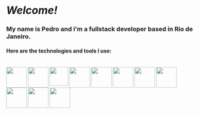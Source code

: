 # <i align="left">Welcome!</i>
### <p align="left">My name is Pedro and i'm a fullstack developer based in Rio de Janeiro.</p>

#### <p align="left">Here are the technologies and tools I use:</p>
<br />
<img align=left width="55px" src="https://cdn.jsdelivr.net/gh/devicons/devicon/icons/html5/html5-plain-wordmark.svg" />
<img align=left width="55px" src="https://cdn.jsdelivr.net/gh/devicons/devicon/icons/css3/css3-plain-wordmark.svg" />
<img align=left width="50px" src="https://cdn.jsdelivr.net/gh/devicons/devicon/icons/javascript/javascript-plain.svg" />
<img align=left width="55px" src="https://cdn.jsdelivr.net/gh/devicons/devicon/icons/react/react-original-wordmark.svg" />
<img align=left width="55px" src="https://cdn.jsdelivr.net/gh/devicons/devicon/icons/nodejs/nodejs-plain.svg" />
<img align=left width="55px" src="https://cdn.jsdelivr.net/gh/devicons/devicon/icons/express/express-original.svg" />
<img align=left width="55px" src="https://cdn.jsdelivr.net/gh/devicons/devicon/icons/jest/jest-plain.svg" />
<img align=left width="55px" src="https://cdn.jsdelivr.net/gh/devicons/devicon/icons/postgresql/postgresql-plain-wordmark.svg" />
<img align=left width="55px" src="https://cdn.jsdelivr.net/gh/devicons/devicon/icons/git/git-plain.svg" />
<img align=left width="55px" src="https://cdn.jsdelivr.net/gh/devicons/devicon/icons/trello/trello-plain.svg" />
<img align=left width="55px" src="https://cdn.jsdelivr.net/gh/devicons/devicon/icons/slack/slack-original.svg" />


